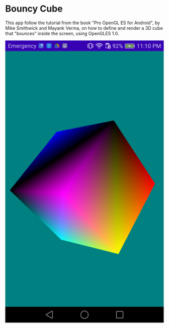 # Bouncy Cube

This app follow the tutorial from the book "Pro OpenGL ES for Android", by Mike Smithwick and Mayank Verma, on how to define and render a 3D cube that "bounces" inside the screen, using OpenGLES 1.0.

![Screenshot](Screenshot_2022-09-14-23-10-41.png)

